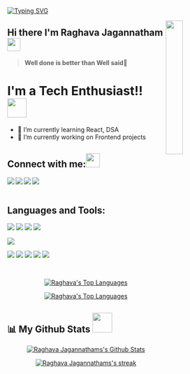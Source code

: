 
<!--Gives the hover effect at the top  -->
[![Typing SVG](https://readme-typing-svg.herokuapp.com?color=%236CE6F7&size=25&width=560&lines=Welcome+to+Raghava+Jagannatham%60s+Github)](https://git.io/typing-svg)

<a href="#"><img width="28%" height="auto" align="right" src="https://user-images.githubusercontent.com/76244600/130684066-fb0b5e47-6c93-469e-ba45-7cb62833b965.png" /></a>
## Hi there I'm Raghava Jagannatham <img src="https://github.com/TheDudeThatCode/TheDudeThatCode/blob/master/Assets/Mario_Hello_Big.gif" width="30px">
> **Well done is better than Well said**💪

# I'm a Tech Enthusiast!! </b>&nbsp;<img src="https://github.com/TheDudeThatCode/TheDudeThatCode/blob/master/Assets/Designer.gif" width="44px">

- 🌱 I’m currently learning React, DSA
- 🔭 I’m currently working on Frontend projects


<!-- Works as the connect with me portal -->
## Connect with me:<img src="https://github.com/TheDudeThatCode/TheDudeThatCode/blob/master/Assets/Handshake.gif" height="32px">
<a href="https://www.linkedin.com/in/raghava-jagannatham-2334681a9/" target="blank" >
  <img align="left"  src="https://img.shields.io/badge/LinkedIn-0077B5?style=for-the-badge&logo=linkedin&logoColor=white" />
  </a>
<a href="https://twitter.com/Raghavastwt" target="blank" >
    <img align="left" src="https://img.shields.io/badge/Twitter-1DA1F2?style=for-the-badge&logo=twitter&logoColor=white"/>
  </a>
  <a href="https://www.instagram.com/manii_as_rj/">
    <img align="left"  src="https://img.shields.io/badge/Instagram-E4405F?style=for-the-badge&logo=instagram&logoColor=white" />
  </a>
  <a href="mailto:raghavajagannatham9@gmail.com">
    <img align="left"src="https://img.shields.io/badge/Gmail-D14836?style=for-the-badge&logo=gmail&logoColor=white" />
  </a>

  <br>
  <br>

 ## Languages and Tools:
 ![](https://img.shields.io/badge/HTML5-E34F26?style=for-the-badge&logo=html5&logoColor=white)
![](https://img.shields.io/badge/JavaScript-F7DF1E?style=for-the-badge&logo=javascript&logoColor=black)
![](https://img.shields.io/badge/json-5E5C5C?style=for-the-badge&logo=json&logoColor=white)
![](https://img.shields.io/badge/CSS3-1572B6?style=for-the-badge&logo=css3&logoColor=white)
<!-- ![](https://img.shields.io/badge/Markdown-000000?style=for-the-badge&logo=markdown&logoColor=white) -->
<!-- ![](https://img.shields.io/badge/Ubuntu-E95420?style=for-the-badge&logo=ubuntu&logoColor=white) -->
<!-- ![](https://img.shields.io/badge/C-00599C?style=for-the-badge&logo=c&logoColor=white) -->
<!-- ![](https://img.shields.io/badge/C%2B%2B-00599C?style=for-the-badge&logo=c%2B%2B&logoColor=white) -->
![](https://img.shields.io/badge/Python-FFFFFF?style=for-the-badge&logo=python&logoColor=darkgreen)
<!-- ![](https://img.shields.io/badge/Heroku-430098?style=for-the-badge&logo=heroku&logoColor=white) -->
![](https://img.shields.io/badge/GitHub-100000?style=for-the-badge&logo=github&logoColor=white)
![](https://img.shields.io/badge/Git-F05032?style=for-the-badge&logo=git&logoColor=white)
![](https://img.shields.io/badge/Node.js-339933?style=for-the-badge&logo=nodedotjs&logoColor=white)
![](https://img.shields.io/badge/npm-CB3837?style=for-the-badge&logo=npm&logoColor=white)
![](https://img.shields.io/badge/Visual_Studio_Code-0078D4?style=for-the-badge&logo=visual%20studio%20code&logoColor=white)
<!-- ![](https://img.shields.io/badge/Canva-%2320C4CB.svg?&style=for-the-badge&logo=Canva&logoColor=white) -->




<br>
<!--  <a > <img src="https://github-readme-stats.vercel.app/api/top-langs/?username=Rameshchandrapola&layout=compact&show_icons=true&bg_color=45,fc00ff,00dbde&title_color=000&text_color=000"  align="center" height="165" /></a> -->
 <p align="center" >
 <a href="#"><img alt="Raghava's Top Languages" src="[![Top Langs](https://github-readme-stats.vercel.app/api/top-langs/?username=Raghavajagannatham](https://github.com/anuraghazra/github-readme-stats)" /></a></p>
 
 <p align="center" >
 <a href="#"><img alt="Raghava's Top Languages" src="[![Anurag's GitHub stats](https://github-readme-stats.vercel.app/api?username=Raghavajagannatham)](https://github.com/anuraghazra/github-readme-stats)" /></a></p>

## 📊 My Github Stats <img src="https://user-images.githubusercontent.com/76244600/130684889-4425a8ef-53ba-48f3-9433-871976fba0e9.gif" width="45px">

  
   <p align="center" >
 <a href="#"><img alt="Raghava Jagannathams's Github Stats"   src="https://github-readme-stats.vercel.app/api?username=Raghavajagannatham&show_icons=false&count_private=true&theme=react&hide_border=true&bg_color=0D1117" /></a></p>
 
<p align="center" >
 <a href="#"><img  alt="Raghava Jagannathams's streak"  src="https://github-readme-streak-stats.herokuapp.com/?user=Raghavajagannatham&theme=black-ice&hide_border=true&stroke=0000&background=0D1117" /> </a></p>




















<!-- <a href="#"><img alt="Raghava Jagannathams's Activity Graph" src="https://activity-graph.herokuapp.com/graph?username=Rameshchandrapola&bg_color=0D1117&color=5BCDEC&line=5BCDEC&point=FFFFFF&hide_border=true" /></a> -->



<!-- <h2 align="center">My Trending Repos 💻</h2> -->
 <!-- <p align='center'> -->
  <!-- <a href="https://github.com/Rameshchandrapola/Webdev-Projects"><img width="282" src="https://denvercoder1-github-readme-stats.vercel.app/api/pin/?username=Rameshchandrapola&repo=Webdev-Projects&theme=react&bg_color=1F222E&title_color=8FBCBB&icon_color=F8D866&hide_border=true&show_icons=false" alt="vite-boilerplate"></a> -->
<!-- <a href="https://github.com/Rameshchandrapola/Team-Dijkstra_Hackx"><img width="282" src="https://denvercoder1-github-readme-stats.vercel.app/api/pin/?username=Rameshchandrapola&repo=Team-Dijkstra_Hackx&theme=react&bg_color=1F222E&title_color=8FBCBB&icon_color=F8D866&hide_border=true&show_icons=false" alt="vite-boilerplate"></a> -->
<!-- <a href="https://github.com/Rameshchandrapola/Blogs"><img width="282" src="https://denvercoder1-github-readme-stats.vercel.app/api/pin/?username=Rameshchandrapola&repo=Blogs&theme=react&bg_color=1F222E&title_color=8FBCBB&icon_color=F8D866&hide_border=true&show_icons=false" alt="vite-boilerplate"></a> -->
<!-- </p> -->
<!-- <br> -->
<!-- <a><img src="https://img.shields.io/github/followers/Rameshchandrapola?label=Followers&style=social" alt="GitHub Badge"></a> -->

<!-- ![Visitor Count](https://komarev.com/ghpvc/?username=Rameshchandrapola&color=orange&style=flat-square) -->

  <!-- ### <h1><p align ="center"> Show Some ❤️ By  <img src="https://media.giphy.com/media/ObNTw8Uzwy6KQ/giphy.gif" width="25px"> My repositories!<img src="https://user-images.githubusercontent.com/76244600/130682427-5b987fe2-9a2e-4e08-9e59-b951a8e58a84.gif" width="25px"></p> </h1> -->
